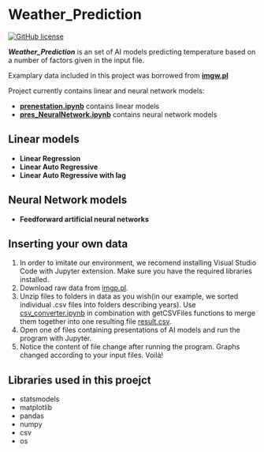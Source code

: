 # Weather_Prediction

[![GitHub license](https://img.shields.io/badge/license-MIT-blue.svg)](https://github.com/mikitomi21/Weather_Prediction/blob/main/LICENSE)

***Weather_Prediction*** is an set of AI models predicting temperature based on a number of factors given in the input file.

Examplary data included in this project was borrowed from **[imgw.pl](https://danepubliczne.imgw.pl)**

Project currently contains linear and neural network models:
-   [**prenestation.ipynb**](https://github.com/mikitomi21/Weather_Prediction/blob/main/presentation.ipynb) contains linear models
-   [**pres_NeuralNetwork.ipynb**](https://github.com/mikitomi21/Weather_Prediction/blob/main/pres_NeuralNetwork.ipynb) contains neural network models

## Linear models
-   **Linear Regression**
-   **Linear Auto Regressive**
-   **Linear Auto Regressive with lag**

## Neural Network models
-   **Feedforward artificial neural networks**

## Inserting your own data
<ol typ="1">
<li>In order to imitate our environment, we recomend installing Visual Studio Code with Jupyter extension. Make sure you have the required libraries installed.</li>
<li>Download raw data from <a href="https://danepubliczne.imgw.pl">imgp.pl</a>.</li>
<li>Unzip files to folders in data as you wish(in our example, we sorted individual .csv files into folders describing years). Use <a href="https://github.com/mikitomi21/Weather_Prediction/blob/main/csv_converter.ipynb">csv_converter.ipynb</a> in combination with getCSVFiles functions to merge them together into one resulting file <a href="https://github.com/mikitomi21/Weather_Prediction/blob/main/result.csv">result.csv</a>.</li>
<li>Open one of files containing presentations of AI models and run the program with Jupyter.</li>
<li>Notice the content of file change after running the program. Graphs changed according to your input files. Voilà!</li>
</ol>

## Libraries used in this proejct
<ul>
<li>statsmodels</li>
<li>matplotlib</li>
<li>pandas</li>
<li>numpy</li>
<li>csv</li>
<li>os</li>
</ul>
